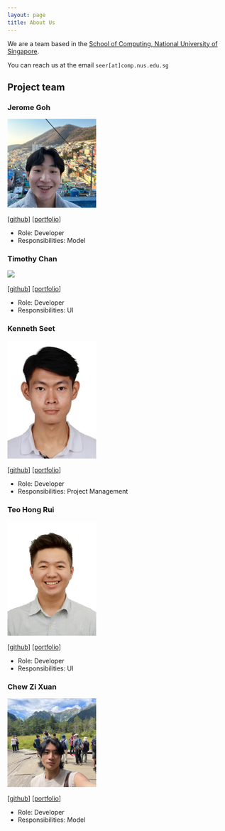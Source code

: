 ```yaml
---
layout: page
title: About Us
---
```


We are a team based in the [School of Computing, National University of Singapore](http://www.comp.nus.edu.sg).

You can reach us at the email `seer[at]comp.nus.edu.sg`

## Project team

### Jerome Goh

<img src="images/jaejayrome.png" width="200px">

[[github](https://github.com/jaejayrome)]
[[portfolio](team/jerome.md)]

- Role: Developer
- Responsibilities: Model

### Timothy Chan

<img src="images/timothysashimi.png" width="200px">

[[github](http://github.com/timothysashimi)]
[[portfolio](team/timothy.md)]

- Role: Developer
- Responsibilities: UI

### Kenneth Seet

<img src="images/itstrueitstrueitsrealitsreal.png" width="200px">

[[github](http://github.com/itstrueitstrueitsrealitsreal)] [[portfolio](team/itstrueitstrueitsrealitsreal.md)]

- Role: Developer
- Responsibilities: Project Management

### Teo Hong Rui

<img src="images/sethteo.png" width="200px">

[[github](https://github.com/sethteo)]
[[portfolio](team/sethteo.md)]

- Role: Developer
- Responsibilities: UI

### Chew Zi Xuan

<img src="images/chewbum.png" width="200px">

[[github](http://github.com/chewbum)]
[[portfolio](team/chewbum.md)]

- Role: Developer
- Responsibilities: Model
